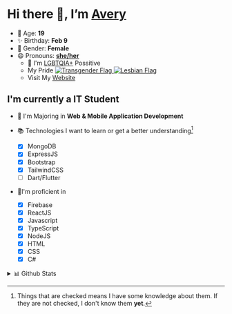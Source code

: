 # Hi there 👋, I’m [Avery][website]

- 🌸 Age: **19**
- ✨ Birthday: **Feb 9**
- 🎨 Gender: **Female**
- 😄 Pronouns: **[she/her][pronounspage]**
  - 🌈 I'm [LGBTQIA+][lgbt-foundation] Possitive
  - <div class="Flags">
      <span>My Pride</span>
      <a href="https://en.pronouns.page/dictionary/terminology#transgender">
        <img src="https://pronouns.page/flags/Transgender.png" alt="Transgender Flag" height="15px"/>
      </a>
      <a href="https://en.pronouns.page/dictionary/terminology#lesbian">
      <img src="https://pronouns.page/flags/Lesbian.png" alt="Lesbian Flag" height="15px"/>
      </a>
    </div>
  - Visit My [Website][website]

## I'm currently a IT Student

- 📌 I'm Majoring in **Web & Mobile Application Development**
- 📚 Technologies I want to learn or get a better understanding[^1]

  - [x] MongoDB
  - [x] ExpressJS
  - [x] Bootstrap
  - [x] TailwindCSS
  - [ ] Dart/Flutter

- 🎉I'm proficient in

  - [X] Firebase
  - [x] ReactJS
  - [x] Javascript
  - [x] TypeScript
  - [x] NodeJS
  - [x] HTML
  - [x] CSS
  - [x] C#

<details>
  <summary>
    📊 Github Stats
  </summary>

<!--START_SECTION:waka-->
![Code Time](http://img.shields.io/badge/Code%20Time-521%20hrs%2054%20mins-blue)

![Profile Views](http://img.shields.io/badge/Profile%20Views-0-blue)

**🐱 My GitHub Data** 

> 🏆 604 Contributions in the Year 2022
 > 
> 📦 118.1 kB Used in GitHub's Storage 
 > 
> 💼 Opted to Hire
 > 
> 📜 27 Public Repositories 
 > 
> 🔑 25 Private Repositories  
 > 
**I'm a Night 🦉** 

```text
🌞 Morning    42 commits     ██░░░░░░░░░░░░░░░░░░░░░░░   10.66% 
🌆 Daytime    146 commits    █████████░░░░░░░░░░░░░░░░   37.06% 
🌃 Evening    166 commits    ██████████░░░░░░░░░░░░░░░   42.13% 
🌙 Night      40 commits     ██░░░░░░░░░░░░░░░░░░░░░░░   10.15%

```
📅 **I'm Most Productive on Thursday** 

```text
Monday       62 commits     ████░░░░░░░░░░░░░░░░░░░░░   15.74% 
Tuesday      54 commits     ███░░░░░░░░░░░░░░░░░░░░░░   13.71% 
Wednesday    54 commits     ███░░░░░░░░░░░░░░░░░░░░░░   13.71% 
Thursday     91 commits     █████░░░░░░░░░░░░░░░░░░░░   23.1% 
Friday       52 commits     ███░░░░░░░░░░░░░░░░░░░░░░   13.2% 
Saturday     38 commits     ██░░░░░░░░░░░░░░░░░░░░░░░   9.64% 
Sunday       43 commits     ██░░░░░░░░░░░░░░░░░░░░░░░   10.91%

```


📊 **This Week I Spent My Time On** 

```text
⌚︎ Time Zone: America/Halifax

💬 Programming Languages: 
JavaScript               12 hrs 49 mins      ███████████████░░░░░░░░░░   60.22% 
TypeScript               1 hr 29 mins        █░░░░░░░░░░░░░░░░░░░░░░░░   7.03% 
Java                     1 hr 29 mins        █░░░░░░░░░░░░░░░░░░░░░░░░   7.01% 
C#                       1 hr 12 mins        █░░░░░░░░░░░░░░░░░░░░░░░░   5.68% 
JSON                     1 hr 12 mins        █░░░░░░░░░░░░░░░░░░░░░░░░   5.68%

🔥 Editors: 
VS Code                  18 hrs 21 mins      █████████████████████░░░░   86.22% 
IntelliJ                 1 hr 31 mins        █░░░░░░░░░░░░░░░░░░░░░░░░   7.15% 
Visual Studio            1 hr 24 mins        █░░░░░░░░░░░░░░░░░░░░░░░░   6.63%

🐱‍💻 Projects: 
slay                     6 hrs 13 mins       ███████░░░░░░░░░░░░░░░░░░   29.21% 
slay-bot                 3 hrs 58 mins       ████░░░░░░░░░░░░░░░░░░░░░   18.66% 
3-advjs-assignment-3-Aver2 hrs 58 mins       ███░░░░░░░░░░░░░░░░░░░░░░   13.97% 
DB-Test                  2 hrs 10 mins       ██░░░░░░░░░░░░░░░░░░░░░░░   10.25% 
assignment-2-Avery-Rose  1 hr 31 mins        █░░░░░░░░░░░░░░░░░░░░░░░░   7.15%

💻 Operating System: 
Windows                  21 hrs 17 mins      █████████████████████████   100.0%

```

**I Mostly Code in JavaScript** 

```text
JavaScript               24 repos            ███████████░░░░░░░░░░░░░░   45.28% 
TypeScript               7 repos             ███░░░░░░░░░░░░░░░░░░░░░░   13.21% 
C#                       6 repos             ██░░░░░░░░░░░░░░░░░░░░░░░   11.32% 
HTML                     3 repos             █░░░░░░░░░░░░░░░░░░░░░░░░   5.66% 
Shell                    3 repos             █░░░░░░░░░░░░░░░░░░░░░░░░   5.66%

```


**Timeline**

![Chart not found](https://raw.githubusercontent.com/Avery-Rose/Avery-Rose/main/charts/bar_graph.png) 


 Last Updated on 19/10/2022 19:06:45 UTC
<!--END_SECTION:waka-->

</details>



[^1]:
    Things that are checked means I have some knowledge about them.
    If they are not checked, I don't know them **yet**.

[//]: <> (Links)

[wakatime-profile]: https://wakatime.com/@Averyyyyyyyy
[pronouns-definitions]: https://en.pronouns.page/she/her
[pronounspage]: https://pronouns.page/@cattgirlava
[lgbt-foundation]: https://lgbt.foundation/
[website]: https://avarose.dev/
[alexandres-badge-repo]: https://github.com/alexandresanlim/Badges4-README.md-Profile
